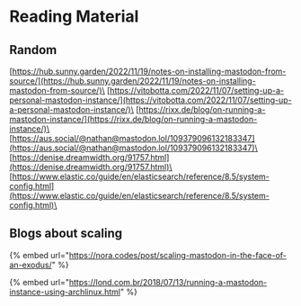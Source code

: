 # Reading Material

## Random

[https://hub.sunny.garden/2022/11/19/notes-on-installing-mastodon-from-source/](https://hub.sunny.garden/2022/11/19/notes-on-installing-mastodon-from-source/)\
[https://vitobotta.com/2022/11/07/setting-up-a-personal-mastodon-instance/](https://vitobotta.com/2022/11/07/setting-up-a-personal-mastodon-instance/)\
[https://rixx.de/blog/on-running-a-mastodon-instance/](https://rixx.de/blog/on-running-a-mastodon-instance/)\
[https://aus.social/@nathan@mastodon.lol/109379096132183347](https://aus.social/@nathan@mastodon.lol/109379096132183347)\
[https://denise.dreamwidth.org/91757.html](https://denise.dreamwidth.org/91757.html)\
\
[https://www.elastic.co/guide/en/elasticsearch/reference/8.5/system-config.html](https://www.elastic.co/guide/en/elasticsearch/reference/8.5/system-config.html)\


## Blogs about scaling

{% embed url="https://nora.codes/post/scaling-mastodon-in-the-face-of-an-exodus/" %}

{% embed url="https://lond.com.br/2018/07/13/running-a-mastodon-instance-using-archlinux.html" %}
